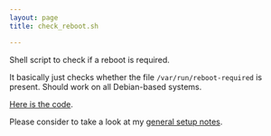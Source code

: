 ```yaml
---
layout: page
title: check_reboot.sh

---
```


Shell script to check if a reboot is required.

It basically just checks whether the file `/var/run/reboot-required` is present.
Should work on all Debian-based systems.

<a href='/assets/resources/stuff/monitoring/check_reboot.sh'>Here is the code</a>.

Please consider to take a look at my [general setup notes](/software/nagios/plugin-setup-notes/).
